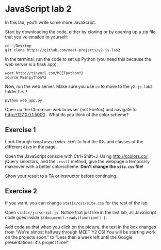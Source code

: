 # JavaScript lab 2

In this lab, you'll write some more JavaScript.

Start by downloading the code, either by cloning or by opening
up a zip file that you've emailed to yourself:

```
cd ~/Desktop
git clone https://github.com/meet-projects/y2-js-lab2
```

In the terminal, run the code to set up Python (you need this because the web server
is a flask app):

```
wget http://tinyurl.com/MEETpythonY2
source MEETpythonY2
```

Now, run the web server. Make sure you use `cd` to move to the
`y2-js-lab2` folder first!

```
python web_app.py
```

Open up the Chromium web browser (not Firefox) and navigate to
http://127.0.0.1:5000 . What do you think of the color scheme?

## Exercise 1

Look through `templates/index.html` to find the IDs and classes of the
different `div`s in the page.

Open the JavaScript console with Ctrl+Shift+J. Using http://coolors.co/,
jQuery selectors, and the `.css()` method, give the webpage a temporary
makeover with a better colorscheme. **Don't change the `site.css` file!**

Show your result to a TA or instructor before continuing.

## Exercise 2

If you want, you can change `static/css/site.css` for the rest of the lab.

Open `static/js/script.js`. Notice that just like in the last lab, all
JavaScript code goes inside `$(document).ready(function() {`.

Add code so that when you click on the picture, the text in the box changes
from "We're almost halfway through MEET Y2 CS! You will be starting work on 
the projects soon." to "Less than a week left until the Google presentations:
it's project time!"

